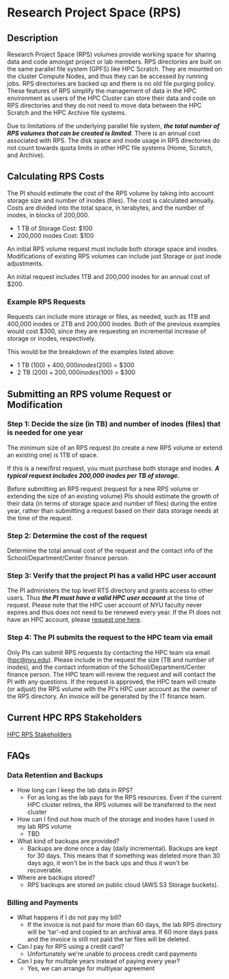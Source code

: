 # Research Project Space (RPS)

## Description
Research Project Space (RPS) volumes provide working space for sharing data and code amongst project or lab members. RPS directories are built on the same parallel file system (GPFS) like HPC Scratch. They are mounted on the cluster Compute Nodes, and thus they can be accessed by running jobs. RPS directories are backed up and there is no old file purging policy. These features of RPS simplify the management of data in the HPC environment as users of the HPC Cluster can store their data and code on RPS directories and they do not need to move data between the HPC Scratch and the HPC Archive file systems.

Due to limitations of the underlying parallel file system, ***the total number of RPS volumes that can be created is limited***. There is an annual cost associated with RPS. The disk space and inode usage in RPS directories do not count towards quota limits in other HPC file systems (Home, Scratch, and Archive). 

## Calculating RPS Costs
The PI should estimate the cost of the RPS volume by taking into account storage size and number of inodes (files). The cost is calculated annually. Costs are divided into the total space, in terabytes, and the number of inodes, in blocks of 200,000. 

-   1 TB of Storage Cost:  $100
-   200,000 inodes Cost: $100

An initial RPS volume request must include both storage space and inodes. Modifications of existing RPS volumes can include just Storage or just inode adjustments. 

An initial request includes 1TB and 200,000 inodes for an annual cost of $200. 

### Example RPS Requests
Requests can include more storage or files, as needed, such as 1TB and 400,000 inodes or 2TB and 200,000 inodes. Both of the previous examples would cost $300, since they are requesting an incremental increase of storage or inodes, respectively. 

This would be the breakdown of the examples listed above:

-   1 TB ($100) + 400,000 inodes ($200) = $300
-   2 TB ($200) + 200,000 inodes ($100) = $300

## Submitting an RPS volume Request or Modification 
### Step 1: Decide the size (in TB) and number of inodes (files) that is needed for one year

The minimum size of an RPS request (to create a new RPS volume or extend an existing one) is 1TB of space. 

If this is a new/first request, you must purchase both storage and inodes. ***A typical request includes 200,000 inodes per TB of storage.***

Before submitting an RPS request (request for a new RPS volume or extending the size of an existing volume) PIs should estimate the growth of their data (in terms of storage space and number of files) during the entire year, rather than submitting a request based on their data storage needs at the time of the request. 

### Step 2: Determine the cost of the request

Determine the total annual cost of the request and the contact info of the School/Department/Center finance person.

### Step 3: Verify that the project PI has a valid HPC user account

The PI administers the top level RTS directory and grants access to other users. Thus ***the PI must have a valid HPC user account*** at the time of request.  Please note that the HPC user account of NYU faculty never expires and thus does not need to be renewed every year.  If the PI does not have an HPC account, please [request one here](../01_getting_started/02_getting_and_renewing_an_account.md). 

### Step 4: The PI submits the request to the HPC team via email

Only PIs can submit RPS requests by contacting the HPC team via email ([hpc@nyu.edu](mailto:hpc@nyu.edu)). Please include in the request the size (TB and number of inodes), and the contact information of the School/Department/Center finance person. The HPC team will review the request and will contact the PI with any questions.  If the request is approved, the HPC team will create (or adjust) the RPS volume with the PI's HPC user account as the owner of the RPS directory. An invoice will be generated by the IT finance team.

## Current HPC RPS Stakeholders
[HPC RPS Stakeholders](https://docs.google.com/spreadsheets/d/1NYH5y8yif7UpwGVtmdowMAy5NCIWtE1a2B697RNF_zU/edit?usp=sharing)

## FAQs
### Data Retention and Backups
-   How long can I keep the lab data in RPS?
    -   For as long as the lab pays for the RPS resources. Even if the current HPC cluster retires, the RPS volumes will be transferred to the next cluster
-   How can I find out how much of the storage and inodes have I used in my lab RPS volume
    -   TBD
-   What kind of backups are provided?
    -   Backups are done once a day (daily incremental). Backups are kept for 30 days. This means that if something was deleted more than 30 days ago, it won't be in the back ups and thus it won't be recoverable.
-   Where are backups stored?
    -   RPS backups are stored on public cloud (AWS S3 Storage buckets). 

### Billing and Payments
-   What happens if I do not pay my bill?
    -   If the invoice is not paid for more than 60 days, the lab RPS directory will be 'tar'-ed and copied to an archival area. If 60 more days pass and the invoice is still not paid the tar files will be deleted.
-   Can I pay for RPS using a credit card?
    -   Unfortunately we're unable to process credit card payments
-   Can I pay for multiple years instead of paying every year?
    -   Yes, we can arrange for multiyear agreement
